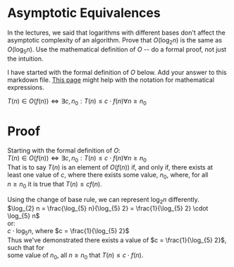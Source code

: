 # Asymptotic Equivalences

In the lectures, we said that logarithms with different bases don't affect the
asymptotic complexity of an algorithm. Prove that $O(\log_{2} n)$ is the same as
$O(\log_{5} n)$. Use the mathematical definition of $O$ -- do a formal proof,
not just the intuition.

I have started with the formal definition of $O$ below. Add your answer to this
markdown file. [This
page](https://docs.github.com/en/get-started/writing-on-github/working-with-advanced-formatting/writing-mathematical-expressions)
might help with the notation for mathematical expressions.

$T(n) \in O(f(n)) \iff \exists c, n_0: T(n) \leq c \cdot f(n) \forall n \geq n_0$  

# Proof  

Starting with the formal definition of $O$:  
$T(n) \in O(f(n)) \iff \exists c, n_0: T(n) \leq c \cdot f(n) \forall n \geq n_0$  
That is to say $T(n)$ is an element of $O(f(n))$ if, and only if, there exists at  
least one value of $c$, where there exists some value, $n_0$, where, for all  
$n \ge n_0$ it is true that $T(n) \le cf(n)$.  

Using the change of base rule, we can represent $\log_{2} n$ differently.  
$\log_{2} n = \frac{\log_{5} n}{\log_{5} 2} = \frac{1}{\log_{5} 2} \cdot \log_{5} n$  
or:  
$c \cdot \log_{5} n$, where $c = \frac{1}{\log_{5} 2}$  
Thus we've demonstrated there exists a value of $c = \frac{1}{\log_{5} 2}$, such that for  
some value of $n_0$, all $n \ge n_0$ that $T(n) \le c \cdot f(n)$.
